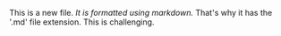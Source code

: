 This is a new file. *It is formatted using markdown.* That's why it has the '.md' file extension.
This is challenging.
